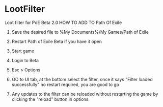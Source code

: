 # LootFilter
Loot filter for PoE Beta 2.0
HOW TO ADD TO Path Of Exile

1) Save the desired file to %My Documents%/My Games/Path of Exile

2) Restart Path of Exile Beta if you have it open
  3) Start game 
  4) Login to Beta
  5) Esc > Options

  6) GO to UI tab, at the bottom select the filter, once it says "Filter loaded successfully" no restart required, you are good to go

  7) Any updates to the filter can be reloaded without restarting the game by clicking the "reload" button in options
